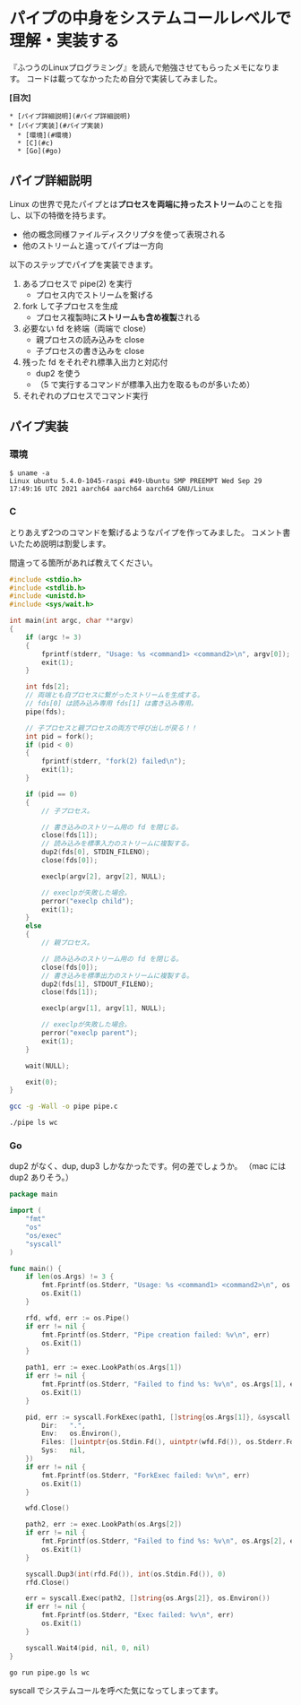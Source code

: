 # パイプの中身をシステムコールレベルで理解・実装する

『ふつうのLinuxプログラミング』を読んで勉強させてもらったメモになります。
コードは載ってなかったため自分で実装してみました。

**[目次]**

```
* [パイプ詳細説明](#パイプ詳細説明)
* [パイプ実装](#パイプ実装)
  * [環境](#環境)
  * [C](#c)
  * [Go](#go)
```

## パイプ詳細説明

Linux の世界で見たパイプとは**プロセスを両端に持ったストリーム**のことを指し、以下の特徴を持ちます。

- 他の概念同様ファイルディスクリプタを使って表現される
- 他のストリームと違ってパイプは一方向

以下のステップでパイプを実装できます。

1. あるプロセスで pipe(2) を実行
   * プロセス内でストリームを繋げる
2. fork して子プロセスを生成
   * プロセス複製時に**ストリームも含め複製**される
3. 必要ない fd を終端（両端で close）
   * 親プロセスの読み込みを close
   * 子プロセスの書き込みを close
4. 残った fd をそれぞれ標準入出力と対応付
   * dup2 を使う
   * （5 で実行するコマンドが標準入出力を取るものが多いため）
5. それぞれのプロセスでコマンド実行

## パイプ実装

### 環境

```
$ uname -a
Linux ubuntu 5.4.0-1045-raspi #49-Ubuntu SMP PREEMPT Wed Sep 29 17:49:16 UTC 2021 aarch64 aarch64 aarch64 GNU/Linux
```

### C

とりあえず2つのコマンドを繋げるようなパイプを作ってみました。
コメント書いたため説明は割愛します。

間違ってる箇所があれば教えてください。

``` c
#include <stdio.h>
#include <stdlib.h>
#include <unistd.h>
#include <sys/wait.h>

int main(int argc, char **argv)
{
    if (argc != 3)
    {
        fprintf(stderr, "Usage: %s <command1> <command2>\n", argv[0]);
        exit(1);
    }

    int fds[2];
    // 両端とも自プロセスに繋がったストリームを生成する。
    // fds[0] は読み込み専用 fds[1] は書き込み専用。
    pipe(fds);

    // 子プロセスと親プロセスの両方で呼び出しが戻る！！
    int pid = fork();
    if (pid < 0)
    {
        fprintf(stderr, "fork(2) failed\n");
        exit(1);
    }

    if (pid == 0)
    {
        // 子プロセス。

        // 書き込みのストリーム用の fd を閉じる。
        close(fds[1]);
        // 読み込みを標準入力のストリームに複製する。
        dup2(fds[0], STDIN_FILENO);
        close(fds[0]);

        execlp(argv[2], argv[2], NULL);

        // execlpが失敗した場合。
        perror("execlp child");
        exit(1);
    }
    else
    {
        // 親プロセス。

        // 読み込みのストリーム用の fd を閉じる。
        close(fds[0]);
        // 書き込みを標準出力のストリームに複製する。
        dup2(fds[1], STDOUT_FILENO);
        close(fds[1]);

        execlp(argv[1], argv[1], NULL);

        // execlpが失敗した場合。
        perror("execlp parent");
        exit(1);
    }

    wait(NULL);

    exit(0);
}
```

``` sh
gcc -g -Wall -o pipe pipe.c

./pipe ls wc
```

### Go

dup2 がなく、dup, dup3 しかなかったです。何の差でしょうか。
（mac には dup2 ありそう。）

``` go
package main

import (
	"fmt"
	"os"
	"os/exec"
	"syscall"
)

func main() {
	if len(os.Args) != 3 {
		fmt.Fprintf(os.Stderr, "Usage: %s <command1> <command2>\n", os.Args[0])
		os.Exit(1)
	}

	rfd, wfd, err := os.Pipe()
	if err != nil {
		fmt.Fprintf(os.Stderr, "Pipe creation failed: %v\n", err)
		os.Exit(1)
	}

	path1, err := exec.LookPath(os.Args[1])
	if err != nil {
		fmt.Fprintf(os.Stderr, "Failed to find %s: %v\n", os.Args[1], err)
		os.Exit(1)
	}

	pid, err := syscall.ForkExec(path1, []string{os.Args[1]}, &syscall.ProcAttr{
		Dir:   ".",
		Env:   os.Environ(),
		Files: []uintptr{os.Stdin.Fd(), uintptr(wfd.Fd()), os.Stderr.Fd()},
		Sys:   nil,
	})
	if err != nil {
		fmt.Fprintf(os.Stderr, "ForkExec failed: %v\n", err)
		os.Exit(1)
	}

	wfd.Close()

	path2, err := exec.LookPath(os.Args[2])
	if err != nil {
		fmt.Fprintf(os.Stderr, "Failed to find %s: %v\n", os.Args[2], err)
		os.Exit(1)
	}

	syscall.Dup3(int(rfd.Fd()), int(os.Stdin.Fd()), 0)
	rfd.Close()

	err = syscall.Exec(path2, []string{os.Args[2]}, os.Environ())
	if err != nil {
		fmt.Fprintf(os.Stderr, "Exec failed: %v\n", err)
		os.Exit(1)
	}

	syscall.Wait4(pid, nil, 0, nil)
}
```

``` sh
go run pipe.go ls wc
```

syscall でシステムコールを呼べた気になってしまってます。
